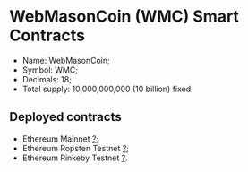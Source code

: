 # WebMasonCoin (WMC) Smart Contracts
  - Name: WebMasonCoin;
  - Symbol: WMC;
  - Decimals: 18;
  - Total supply: 10,000,000,000 (10 billion) fixed.

## Deployed contracts
  - Ethereum Mainnet [?](https://etherscan.io/token/?);
  - Ethereum Ropsten Testnet [?](https://ropsten.etherscan.io/token/?);
  - Ethereum Rinkeby Testnet [?](https://rinkeby.etherscan.io/token/?).
